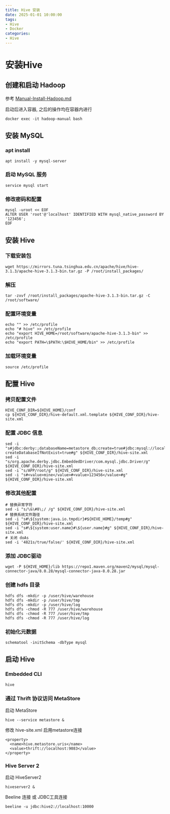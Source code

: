 ```yaml
---
title: Hive 安装
date: 2025-01-01 10:00:00
tags:
- Hive
- Docker
categories:
- Hive
---
```


# 安装Hive
## 创建和启动 Hadoop
参考 [Manual-Install-Hadoop.md](Manual-Install-Hadoop.md)

启动后进入容器, 之后的操作均在容器内进行
```shell
docker exec -it hadoop-manual bash
```

## 安装 MySQL
### apt install
```shell
apt install -y mysql-server
```
### 启动 MySQL 服务
```shell
service mysql start
```
### 修改密码和配置
```shell
mysql -uroot << EOF
ALTER USER 'root'@'localhost' IDENTIFIED WITH mysql_native_password BY '123456';
EOF
```

## 安装 Hive
### 下载安装包
```shell
wget https://mirrors.tuna.tsinghua.edu.cn/apache/hive/hive-3.1.3/apache-hive-3.1.3-bin.tar.gz -P /root/install_packages/
```
### 解压
```shell
tar -zxvf /root/install_packages/apache-hive-3.1.3-bin.tar.gz -C /root/software/
```
### 配置环境变量 
```shell
echo "" >> /etc/profile
echo "# hive" >> /etc/profile
echo "export HIVE_HOME=/root/software/apache-hive-3.1.3-bin" >> /etc/profile
echo "export PATH=\$PATH:\$HIVE_HOME/bin" >> /etc/profile
```
### 加载环境变量
```shell
source /etc/profile
```

## 配置 Hive
### 拷贝配置文件
```shell
HIVE_CONF_DIR=${HIVE_HOME}/conf
cp ${HIVE_CONF_DIR}/hive-default.xml.template ${HIVE_CONF_DIR}/hive-site.xml
```
### 配置 JDBC 信息
```shell
sed -i "s#jdbc:derby:;databaseName=metastore_db;create=true#jdbc:mysql://localhost:3306/hive?createDatabaseIfNotExist=true#g" ${HIVE_CONF_DIR}/hive-site.xml
sed -i "s/org.apache.derby.jdbc.EmbeddedDriver/com.mysql.jdbc.Driver/g" ${HIVE_CONF_DIR}/hive-site.xml
sed -i "s/APP/root/g" ${HIVE_CONF_DIR}/hive-site.xml
sed -i "s#<value>mine</value>#<value>123456</value>#g" ${HIVE_CONF_DIR}/hive-site.xml
```
### 修改其他配置
```shell
# 替换异常字符
sed -i "s/\&\#8\;/ /g" ${HIVE_CONF_DIR}/hive-site.xml
# 替换系统文件路径
sed -i "s#\${system:java.io.tmpdir}#${HIVE_HOME}/temp#g" ${HIVE_CONF_DIR}/hive-site.xml
sed -i "s#\${system:user.name}#\${user.name}#g" ${HIVE_CONF_DIR}/hive-site.xml
# 关闭 doAs
sed -i '4821s/true/false/' ${HIVE_CONF_DIR}/hive-site.xml

```
### 添加 JDBC驱动
```shell
wget -P ${HIVE_HOME}/lib https://repo1.maven.org/maven2/mysql/mysql-connector-java/8.0.28/mysql-connector-java-8.0.28.jar
```
### 创建 hdfs 目录
```shell
hdfs dfs -mkdir -p /user/hive/warehouse
hdfs dfs -mkdir -p /user/hive/tmp
hdfs dfs -mkdir -p /user/hive/log
hdfs dfs -chmod -R 777 /user/hive/warehouse
hdfs dfs -chmod -R 777 /user/hive/tmp
hdfs dfs -chmod -R 777 /user/hive/log
```
### 初始化元数据
```shell
schematool -initSchema -dbType mysql
```

## 启动 Hive
### Embedded CLI
```shell
hive
```

### 通过 Thrift 协议访问 MetaStore   
启动 MetaStore 
```shell
hive --service metastore &
```
修改 hive-site.xml 启用metastore连接
```shell
<property>
  <name>hive.metastore.uris</name>
  <value>thrift://localhost:9083</value>
</property>
```

### Hive Server 2
启动 HiveServer2
```shell
hiveserver2 & 
```
Beeline 连接 或 JDBC工具连接
```shell
beeline -u jdbc:hive2://localhost:10000
```

